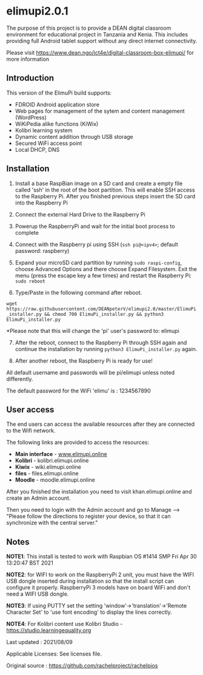 # elimupi2.0.1

The purpose of this project is to provide a DEAN digital classroom environment for educational project in Tanzania and Kenia. This includes providing full Android tablet support without any direct internet connectivity. 

Please visit https://www.dean.ngo/ict4e/digital-classroom-box-elimupi/ for more information 

## Introduction 

This version of the ElimuPi build supports: 

- FDROID Android application store 
- Web pages for management of the sytem and content management (WordPress) 
- WiKiPedia alike functions (KiWix) 
- Kolibri learning system
- Dynamic content addition through USB storage 
- Secured WiFi access point 
- Local DHCP, DNS 

## Installation 
1. Install a base RaspBian image on a SD card and create a empty file called 'ssh' in the root of the boot partition. This will enable SSH access to the Raspberry Pi. After you finished previous steps insert the SD card into the Raspberry Pi

2. Connect the external Hard Drive to the Raspberry Pi

3. Powerup the RaspberryPi and wait for the initial boot process to complete 

4. Connect with the Raspberry pi using SSH (`ssh pi@<ipv4>`; default password: raspberry)
 
5. Expand your microSD card partition by running `sudo raspi-config`, choose Advanced Options and there choose Expand Filesystem. Exit the menu (press the escape key a few times) and restart the Raspberry Pi: `sudo reboot`

6. Type/Paste in the following command after reboot. 

`wget https://raw.githubusercontent.com/DEANpeterV/elimupi2.0/master/ElimuPi_installer.py && chmod 700 ElimuPi_installer.py && python3 ElimuPi_installer.py`

*Please note that this will change the 'pi' user's password to: elimupi 

7. After the reboot, connect to the Raspberry Pi through SSH again and continue the installation by running `python3 ElimuPi_installer.py` again. 

8. After another reboot, the Raspberry Pi is ready for use! 

All default username and passwords will be pi/elimupi unless noted differently. 

The default password for the WiFi 'elimu' is : 1234567890

## User access
The end users can access the available resources after they are connected to the Wifi network.

The following links are provided to access the resources:

- **Main interface** - www.elimupi.online
- **Kolibri** - kolibri.elimupi.online
- **Kiwix** - wiki.elimupi.online
- **files** - files.elimupi.online
- **Moodle** - moodle.elimupi.online

After you finished the installation you need to visit khan.elimupi.online and create an Admin account. 

Then you need to login with the Admin account and go to Manage --> "Please follow the directions to register your device, so that it can synchronize with the central server."


## Notes
**NOTE1**: This install is tested to work with Raspbian OS #1414 SMP Fri Apr 30 13:20:47 BST 2021

**NOTE2**: for WIFI to work on the RaspberryPi 2 unit, you must have the WIFI USB dongle inserted during installation so that the install script can configure it properly. RaspberryPi 3 models have on board WiFi and don't need a WIFI USB dongle. 

**NOTE3**: If using  PUTTY set the setting 'window'->'translation'->'Remote Character Set' to 'use font encoding' to display the lines correctly.

**NOTE4**: For Kolibri content use Kolibri Studio - https://studio.learningequality.org

Last updated : 2021/08/09 

Applicable Licenses: See licenses file. 

Original source : https://github.com/rachelproject/rachelpios 
